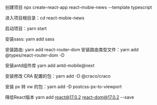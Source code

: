 创建项目 npx create-react-app react-mobie-news --template typescript

进入项目根目录：cd react-mobie-news

启动项目：yarn start

安装sass: yarn add sass

安装路由: yarn add react-router-dom  安装路由类型文件：yarn add @types/react-router-dom -D

安装antd组件库 yarn add antd-mobile@next

安装修改 CRA 配置的包：yarn add -D @craco/craco

安装 px 转 vw 的包：yarn add -D postcss-px-to-viewport

降低React版本 yarn add react@17.0.2 react-dom@17.0.2 --save